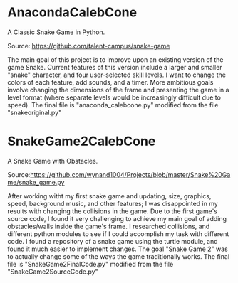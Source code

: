 # AnacondaCalebCone
A Classic Snake Game in Python.

Source: https://github.com/talent-campus/snake-game

The main goal of this project is to improve upon an existing version of the game Snake. Current features of this version include a larger and smaller "snake" character, and four user-selected skill levels. I want to change the colors of each feature, add sounds, and a timer. More ambitious goals involve changing the dimensions of the frame and presenting the game in a level format (where separate levels would be increasingly difficult due to speed). 
The final file is "anaconda_calebcone.py" modified from the file "snakeoriginal.py"

# SnakeGame2CalebCone 
A Snake Game with Obstacles.

Source:https://github.com/wynand1004/Projects/blob/master/Snake%20Game/snake_game.py

After working witht my first snake game and updating, size, graphics, speed, background music, and other features; I was disappointed in my results with changing the collisions in the game. Due to the first game's source code, I found it very challenging to achieve my main goal of adding obstacles/walls inside the game's frame. I researched collisions, and different python modules to see if I could accomplish my task with different code. I found a repository of a snake game using the turtle module, and found it much easier to implement changes. The goal "Snake Game 2" was to actually change some of the ways the game traditionally works.
The final file is "SnakeGame2FinalCode.py" modified from the file "SnakeGame2SourceCode.py"
